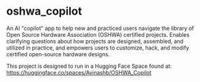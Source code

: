 # oshwa_copilot
An AI "copilot" app to help new and practiced users navigate the library of Open Source Hardware Association (OSHWA) certified projects. Enables clarifying questions about how projects are designed, assembled, and utilized in practice, and empowers users to customize, hack, and modify certified open-source hardware designs.

This project is designed to run in a Hugging Face Space found at:
https://huggingface.co/spaces/Avinashb/OSHWA_Copilot